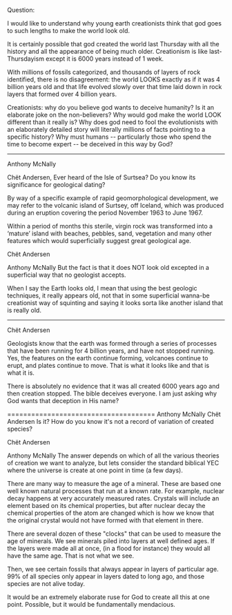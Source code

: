 Question:

I would like to understand why young earth creationists think that god goes to such lengths to make the world look old.

It is certainly possible that god created the world last Thursday with all the history and all the appearance of being much older.  Creationism is like last-Thursdayism except it is 6000 years instead of 1 week.

With millions of fossils categorized, and thousands of layers of rock identified, there is no disagreement:  the world LOOKS exactly as if it was 4 billion years old and that life evolved slowly over that time laid down in rock layers that formed over 4 billion years.

Creationists: why do you believe god wants to deceive humanity?  Is it an elaborate joke on the non-believers?  Why would god make the world LOOK different than it really is?  Why does god need to fool the evolutionists with an elaborately detailed story will literally millions of facts pointing to a specific history?   Why must humans -- particularly those who spend the time to become expert -- be deceived in this way by God?


------------------------------

Anthony McNally

Chët Andersen, Ever heard of the Isle of Surtsea? Do you know its significance for geological dating?

By way of a specific example of rapid geomorphological development, we may refer to the volcanic island of Surtsey, off Iceland, which was produced during an eruption covering the period November 1963 to June 1967.

Within a period of months this sterile, virgin rock was transformed into a ‘mature’ island with beaches, pebbles, sand, vegetation and many other features which would superficially suggest great geological age.

Chët Andersen

Anthony McNally But the fact is that it does NOT look old excepted in a superficial way that no geologist accepts.

When I say the Earth looks old, I mean that using the best geologic techniques, it really appears old, not that in some superficial wanna-be creationist way of squinting and saying it looks sorta like another island that is really old.




------------------------

Chët Andersen

Geologists know that the earth was formed through a series of processes that have been running for 4 billion years, and have not stopped running. Yes, the features on the earth continue forming, volcanoes continue to erupt, and plates continue to move. That is what it looks like and that is what it is.

There is absolutely no evidence that it was all created 6000 years ago and then creation stopped. The bible deceives everyone. I am just asking why God wants that deception in His name?

=====================================
Anthony McNally
Chët Andersen Is it? How do you know it's not a record of variation of created species?


Chët Andersen

Anthony McNally The answer depends on which of all the various theories of creation we want to analyze, but lets consider the standard biblical YEC where the universe is create at one point in time (a few days).

There are many way to measure the age of a mineral. These are based one well known natural processes that run at a known rate. For example, nuclear decay happens at very accurately measured rates. Crystals will include an element based on its chemical properties, but after nuclear decay the chemical properties of the atom are changed which is how we know that the original crystal would not have formed with that element in there.

There are several dozen of these "clocks" that can be used to measure the age of minerals. We see minerals piled into layers at well defined ages. If the layers were made all at once, (in a flood for instance) they would all have the same age. That is not what we see.

Then, we see certain fossils that always appear in layers of particular age. 99% of all species only appear in layers dated to long ago, and those species are not alive today.

It would be an extremely elaborate ruse for God to create all this at one point. Possible, but it would be fundamentally mendacious.